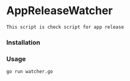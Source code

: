 # AppReleaseWatcher
    This script is check script for app release
 
### Installation ###
     
### Usage ###
    go run watcher.go
